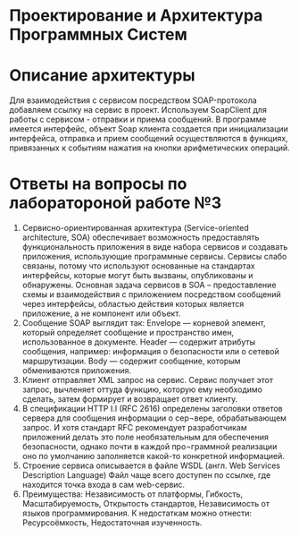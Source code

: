# Проектирование и Архитектура Программных Систем
# Описание архитектуры
 Для взаимодействия с сервисом посредством SOAP-протокола добавляем ссылку на сервис в проект. Используем SoapClient для работы с сервисом - отправки и приема сообщений. В программе имеется интерфейс, объект Soap клиента создается при инициализации интерфейса, отправка и прием сообщений осуществляются в функциях, привязанных к событиям нажатия на кнопки арифметических операций. 
# Ответы на вопросы по лаборатороной работе №3
 1) Сервисно-ориентированная архитектура (Service-oriented architecture, SOA) обеспечивает возможность предоставлять функциональность приложения в виде набора сервисов и создавать приложения, использующие программные сервисы. Сервисы слабо связаны, потому что используют основанные на стандартах интерфейсы, которые могут быть вызваны, опубликованы и обнаружены. Основная задача сервисов в SOA – предоставление схемы и взаимодействия с приложением посредством сообщений через интерфейсы, областью действия которых является приложение, а не компонент или объект.
 2) Сообщение SOAP выглядит так: Envelope — корневой элемент, который определяет сообщение и пространство имен, использованное в документе. Header — содержит атрибуты сообщения, например: информация о безопасности или о сетевой маршрутизации. Body — содержит сообщение, которым обмениваются приложения.
 3) Клиент отправляет XML запрос на сервис. Сервис получает этот запрос, вычленяет оттуда функцию, которую ему необходимо сделать, затем формирует и возвращает ответ клиенту.
 4) В спецификации HTTP I.I (RFC 2616) определены заголовки ответов сервера для сообщения информации о сер¬вере, обрабатывающем запрос. И хотя стандарт RFC рекомендует разработчикам приложений делать это поле необязательным для обеспечения безопасности, однако почти в каждой про¬граммной реализации оно по умолчанию заполняется какой-то конкретной информацией.
 5) Строение сервиса описывается в файле WSDL (англ. Web Services Description Language) Файл чаще всего доступен по ссылке, где находится точка входа в сам web-сервис.
 6) Преимущества: Независимость от платформы, Гибкость, Масштабируемость, Открытость стандартов, Независимость от языков программирования. К недостаткам можно отнести:  Ресурсоёмкость, Недостаточная изученность.